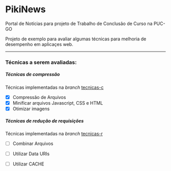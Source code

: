 # PikiNews
Portal de Notícias para projeto de Trabalho de Conclusão de Curso na PUC-GO

Projeto de exemplo para avaliar algumas técnicas para melhoria de desempenho em aplicaçes web.

---

### Técnicas a serem avaliadas:

##### Técnicas de compressão
Técnicas implementadas na *branch* [tecnicas-c](https://github.com/antonyalkmim/PikiNews/tree/tecnicas-c)
- [X] Compressão de Arquivos
- [X] Minificar arquivos Javascript, CSS e HTML
- [X] Otimizar imagens

##### Técnicas de redução de requisições
Técnicas implementadas na *branch* [tecnicas-r](https://github.com/antonyalkmim/PikiNews/tree/tecnicas-r)
- [ ] Combinar Arquivos
- [ ] Utilizar Data URIs
- [ ] Utilizar CACHE



